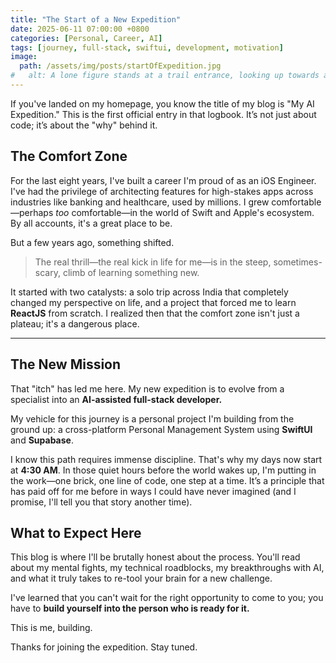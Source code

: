 ```yaml
---
title: "The Start of a New Expedition"
date: 2025-06-11 07:00:00 +0800
categories: [Personal, Career, AI]
tags: [journey, full-stack, swiftui, development, motivation]
image:
  path: /assets/img/posts/startOfExpedition.jpg 
#   alt: A lone figure stands at a trail entrance, looking up towards a mountain peak shrouded in morning mist.
---
```


If you've landed on my homepage, you know the title of my blog is "My AI Expedition." This is the first official entry in that logbook. It’s not just about code; it’s about the "why" behind it.

## The Comfort Zone

For the last eight years, I've built a career I'm proud of as an iOS Engineer. I've had the privilege of architecting features for high-stakes apps across industries like banking and healthcare, used by millions. I grew comfortable—perhaps *too* comfortable—in the world of Swift and Apple's ecosystem. By all accounts, it's a great place to be.

But a few years ago, something shifted.

> The real thrill—the real kick in life for me—is in the steep, sometimes-scary, climb of learning something new.

It started with two catalysts: a solo trip across India that completely changed my perspective on life, and a project that forced me to learn **ReactJS** from scratch. I realized then that the comfort zone isn't just a plateau; it's a dangerous place.

---

## The New Mission

That "itch" has led me here. My new expedition is to evolve from a specialist into an **AI-assisted full-stack developer.**

My vehicle for this journey is a personal project I'm building from the ground up: a cross-platform Personal Management System using **SwiftUI** and **Supabase**.

I know this path requires immense discipline. That's why my days now start at **4:30 AM**. In those quiet hours before the world wakes up, I'm putting in the work—one brick, one line of code, one step at a time. It’s a principle that has paid off for me before in ways I could have never imagined (and I promise, I'll tell you that story another time).

## What to Expect Here

This blog is where I'll be brutally honest about the process. You'll read about my mental fights, my technical roadblocks, my breakthroughs with AI, and what it truly takes to re-tool your brain for a new challenge.

I've learned that you can't wait for the right opportunity to come to you; you have to **build yourself into the person who is ready for it.**

This is me, building.

Thanks for joining the expedition. Stay tuned.
